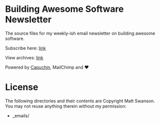 # Building Awesome Software Newsletter

The source files for my weekly-ish email newsletter on building awesome software.

Subscribe here: [link](http://eepurl.com/Fi5ZX)

View archives: [link](http://us5.campaign-archive2.com/home/?u=42197992359c6140b24ce0046&id=ee7084f978)

Powered by [Capuchin](https://github.com/swanson/capuchin), MailChimp and :heart:


# License

The following directories and their contents are Copyright Matt Swanson. You may not reuse anything therein without my permission:

* _emails/